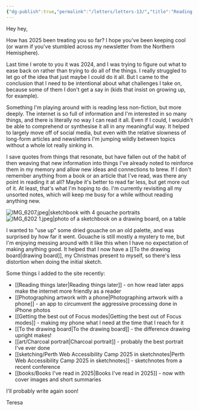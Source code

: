 ```yaml
---
{"dg-publish":true,"permalink":"/letters/letters-13/","title":"Reading less, but better","noteIcon":"","created":"2025-02-19"}
---
```


Hey hey,

How has 2025 been treating you so far? I hope you've been keeping cool (or warm if you've stumbled across my newsletter from the Northern Hemisphere). 

Last time I wrote to you it was 2024, and I was trying to figure out what to ease back on rather than trying to do all of the things. I really struggled to let go of the idea that just maybe I could do it all. But I came to the conclusion that I need to be intentional about what challenges I take on, because some of them I don't get a say in (kids that insist on growing up, for example).

Something I'm playing around with is reading less non-fiction, but more deeply. The internet is so full of information and I'm interested in so many things, and there is literally no way I can read it all. Even if I could, I wouldn't be able to comprehend or synthesise it all in any meaningful way. It helped to largely move off of social media, but even with the relative slowness of long-form articles and newsletters I'm jumping wildly between topics without a whole lot really sinking in. 

I save quotes from things that resonate, but have fallen out of the habit of then weaving that new information into things I've already noted to reinforce them in my memory and allow new ideas and connections to brew. If I don't remember anything from a book or an article that I've read, was there any point in reading it at all? Maybe it's better to read far less, but get more out of it. At least, that's what I'm hoping to do. I'm currently revisiting all my unsorted notes, which will keep me busy for a while without reading anything new.

![IMG_6207.jpeg|sketchbook with 4 gouache portraits](/img/user/assets/IMG_6207.jpeg)
![IMG_6202 1.jpeg|photo of a sketchbook on a drawing board, on a table](/img/user/assets/IMG_6202%201.jpeg)

I wanted to "use up" some dried gouache on an old palette, and was surprised by how far it went. Gouache is still mostly a mystery to me, but I'm enjoying messing around with it like this when I have no expectation of making anything good. It helped that I now have a [[To the drawing board\|drawing board]], my Christmas present to myself, so there's less distortion when doing the initial sketch.

Some things I added to the site recently:
* [[Reading things later\|Reading things later]] - on how read later apps make the internet more friendly as a reader
* [[Photographing artwork with a phone\|Photographing artwork with a phone]] - an app to circumvent the aggressive processing done in iPhone photos
* [[Getting the best out of Focus modes\|Getting the best out of Focus modes]] - making my phone what I need at the time that I reach for it
* [[To the drawing board\|To the drawing board]] - the difference drawing upright makes!
* [[art/Charcoal portrait\|Charcoal portrait]] - probably the best portrait I've ever done
* [[sketching/Perth Web Accessibility Camp 2025 in sketchnotes\|Perth Web Accessibility Camp 2025 in sketchnotes]] - sketchnotes from a recent conference
* [[books/Books I've read in 2025\|Books I've read in 2025]] - now with cover images and short summaries

I'll probably write again soon!

Teresa